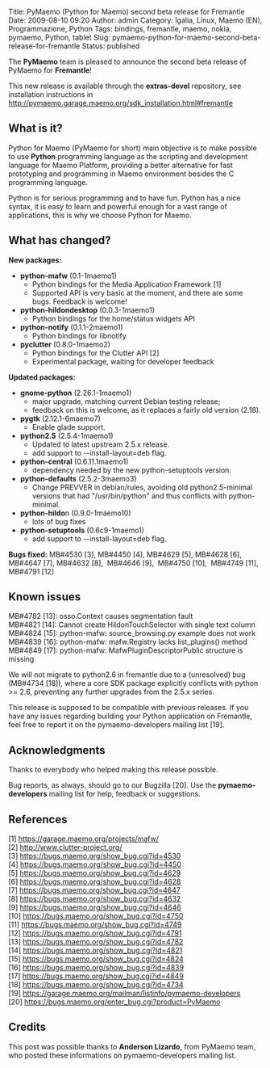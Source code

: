 Title: PyMaemo (Python for Maemo) second beta release for Fremantle
Date: 2009-08-10 09:20
Author: admin
Category: Igalia, Linux, Maemo (EN), Programmazione, Python
Tags: bindings, fremantle, maemo, nokia, pymaemo, Python, tablet
Slug: pymaemo-python-for-maemo-second-beta-release-for-fremantle
Status: published

The **PyMaemo** team is pleased to announce the second beta release of
PyMaemo for **Fremantle**!

This new release is available through the **extras-devel** repository,
see installation instructions in  
<http://pymaemo.garage.maemo.org/sdk_installation.html#fremantle>

What is it?
-----------

Python for Maemo (PyMaemo for short) main objective is to make possible
to use **Python** programming language as the scripting and development
language for Maemo Platform, providing a better alternative for fast
prototyping and programming in Maemo environment besides the C
programming language.

Python is for serious programming and to have fun. Python has a nice
syntax, it is easy to learn and powerful enough for a vast range of
applications, this is why we choose Python for Maemo.

What has changed?
-----------------

**New packages:**

-   **python-mafw** (0.1-1maemo1)
    -   Python bindings for the Media Application Framework \[1\]
    -   Supported API is very basic at the moment, and there are some
        bugs. Feedback is welcome!
-   **python-hildondesktop** (0.0.3-1maemo1)
    -   Python bindings for the home/status widgets API
-   **python-notify** (0.1.1-2maemo1)
    -   Python bindings for libnotify
-   **pyclutter** (0.8.0-1maemo2)
    -   Python bindings for the Clutter API \[2\]
    -   Experimental package, waiting for developer feedback

**Updated packages:**

-   **gnome-python** (2.26.1-1maemo1)
    -   major upgrade, matching current Debian testing release;
    -   feedback on this is welcome, as it replaces a fairly old version
        (2.18).
-   **pygtk** (2.12.1-6maemo7)
    -   Enable glade support.
-   **python2.5** (2.5.4-1maemo1)
    -   Updated to latest upstream 2.5.x release.
    -   add support to --install-layout=deb flag.
-   **python-central** (0.6.11.1maemo1)
    -   dependency needed by the new python-setuptools version.
-   **python-defaults** (2.5.2-3maemo3)
    -   Change PREVVER in debian/rules, avoiding old python2.5-minimal
        versions that had "/usr/bin/python" and thus conflicts with
        python-minimal.
-   **python-hildo**n (0.9.0-1maemo10)
    -   lots of bug fixes
-   **python-setuptools** (0.6c9-1maemo1)
    -   add support to --install-layout=deb flag.

**Bugs fixed:** MB\#4530 \[3\], MB\#4450 \[4\], MB\#4629 \[5\], MB\#4628
\[6\],  
MB\#4647 \[7\], MB\#4632 \[8\],  MB\#4646 \[9\],  MB\#4750 \[10\],
 MB\#4749 \[11\],  
MB\#4791 \[12\]

Known issues
------------

MB\#4782 \[13\]: osso.Context causes segmentation fault  
MB\#4821 \[14\]: Cannot create HildonTouchSelector with single text
column  
MB\#4824 \[15\]: python-mafw: source\_browsing.py example does not work  
MB\#4839 \[16\]: python-mafw: mafw.Registry lacks list\_plugins()
method  
MB\#4849 \[17\]: python-mafw: MafwPluginDescriptorPublic structure is
missing

We will not migrate to python2.6 in fremantle due to a (unresolved) bug
(MB\#4734 \[18\]), where a core SDK package explicitly conflicts with
python &gt;= 2.6, preventing any further upgrades from the 2.5.x series.

This release is supposed to be compatible with previous releases. If you
have any issues regarding building your Python application on Fremantle,
feel free to report it on the pymaemo-developers mailing list \[19\].

Acknowledgments
---------------

Thanks to everybody who helped making this release possible.

Bug reports, as always, should go to our Bugzilla \[20\]. Use the
**pymaemo-developers** mailing list for help, feedback or suggestions.

References
----------

\[1\] <https://garage.maemo.org/projects/mafw/>  
\[2\] <http://www.clutter-project.org/>  
\[3\] <https://bugs.maemo.org/show_bug.cgi?id=4530>  
\[4\] <https://bugs.maemo.org/show_bug.cgi?id=4450>  
\[5\] <https://bugs.maemo.org/show_bug.cgi?id=4629>  
\[6\] <https://bugs.maemo.org/show_bug.cgi?id=4628>  
\[7\] <https://bugs.maemo.org/show_bug.cgi?id=4647>  
\[8\] <https://bugs.maemo.org/show_bug.cgi?id=4632>  
\[9\] <https://bugs.maemo.org/show_bug.cgi?id=4646>  
\[10\] <https://bugs.maemo.org/show_bug.cgi?id=4750>  
\[11\] <https://bugs.maemo.org/show_bug.cgi?id=4749>  
\[12\] <https://bugs.maemo.org/show_bug.cgi?id=4791>  
\[13\] <https://bugs.maemo.org/show_bug.cgi?id=4782>  
\[14\] <https://bugs.maemo.org/show_bug.cgi?id=4821>  
\[15\] <https://bugs.maemo.org/show_bug.cgi?id=4824>  
\[16\] <https://bugs.maemo.org/show_bug.cgi?id=4839>  
\[17\] <https://bugs.maemo.org/show_bug.cgi?id=4849>  
\[18\] <https://bugs.maemo.org/show_bug.cgi?id=4734>  
\[19\] <https://garage.maemo.org/mailman/listinfo/pymaemo-developers>  
\[20\] <https://bugs.maemo.org/enter_bug.cgi?product=PyMaemo>

Credits
-------

This post was possible thanks to **Anderson Lizardo**, from PyMaemo
team, who posted these informations on pymaemo-developers mailing list.
